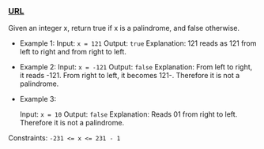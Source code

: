### [URL](https://leetcode.com/problems/palindrome-number/)

Given an integer x, return true if x is a
palindrome, and false otherwise.

- Example 1:
  Input: `x = 121`
  Output: `true`
  Explanation: 121 reads as 121 from left to right and from right to left.

- Example 2:
  Input: `x = -121`
  Output: `false`
  Explanation: From left to right, it reads -121. From right to left, it becomes 121-. Therefore it is not a palindrome.

- Example 3:

  Input: `x = 10`
  Output: `false`
  Explanation: Reads 01 from right to left. Therefore it is not a palindrome.

Constraints:
`-231 <= x <= 231 - 1`
